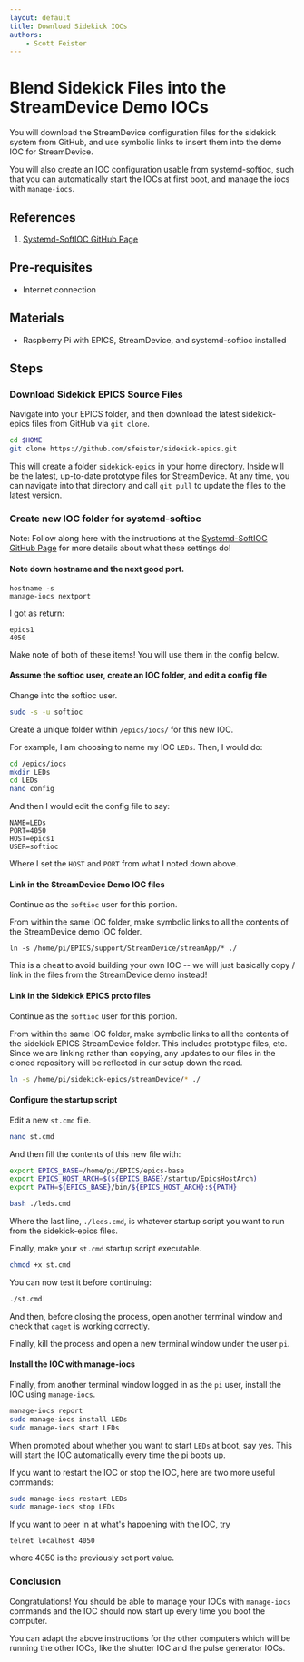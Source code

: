 ```yaml
---
layout: default
title: Download Sidekick IOCs
authors:
    - Scott Feister
---
```


# Blend Sidekick Files into the StreamDevice Demo IOCs
You will download the StreamDevice configuration files for the sidekick system from GitHub, and use symbolic links to insert them into the demo IOC for StreamDevice.

You will also create an IOC configuration usable from systemd-softioc, such that you can automatically start the IOCs at first boot, and manage the iocs with `manage-iocs`.

## References
1. [Systemd-SoftIOC GitHub Page](https://github.com/NSLS-II/systemd-softioc)

## Pre-requisites
* Internet connection

## Materials
* Raspberry Pi with EPICS, StreamDevice, and systemd-softioc installed

## Steps

### Download Sidekick EPICS Source Files
Navigate into your EPICS folder, and then download the latest sidekick-epics files from GitHub via `git clone`.

```bash
cd $HOME
git clone https://github.com/sfeister/sidekick-epics.git
```

This will create a folder `sidekick-epics` in your home directory. Inside will be the latest, up-to-date prototype files for StreamDevice. At any time, you can navigate into that directory and call `git pull` to update the files to the latest version.

### Create new IOC folder for systemd-softioc

Note: Follow along here with the instructions at the [Systemd-SoftIOC GitHub Page](https://github.com/NSLS-II/systemd-softioc) for more details about what these settings do!

#### Note down hostname and the next good port.

```
hostname -s
manage-iocs nextport
```

I got as return:
```
epics1
4050
```

Make note of both of these items! You will use them in the config below.

#### Assume the softioc user, create an IOC folder, and edit a config file

Change into the softioc user.
```bash
sudo -s -u softioc
```

Create a unique folder within `/epics/iocs/` for this new IOC.

For example, I am choosing to name my IOC `LEDs`. Then, I would do:

```bash
cd /epics/iocs
mkdir LEDs
cd LEDs
nano config
```

And then I would edit the config file to say:

```
NAME=LEDs
PORT=4050
HOST=epics1
USER=softioc
```

Where I set the `HOST` and `PORT` from what I noted down above.

#### Link in the StreamDevice Demo IOC files

Continue as the `softioc` user for this portion.

From within the same IOC folder, make symbolic links to all the contents of the StreamDevice demo IOC folder.

```
ln -s /home/pi/EPICS/support/StreamDevice/streamApp/* ./
```

This is a cheat to avoid building your own IOC -- we will just basically copy / link in the files from the StreamDevice demo instead!

#### Link in the Sidekick EPICS proto files
Continue as the `softioc` user for this portion.

From within the same IOC folder, make symbolic links to all the contents of the sidekick EPICS StreamDevice folder. This includes prototype files, etc. Since we are linking rather than copying, any updates to our files in the cloned repository will be reflected in our setup down the road.

```bash
ln -s /home/pi/sidekick-epics/streamDevice/* ./
```

#### Configure the startup script

Edit a new `st.cmd` file.

```bash
nano st.cmd
```

And then fill the contents of this new file with:

```bash
export EPICS_BASE=/home/pi/EPICS/epics-base
export EPICS_HOST_ARCH=$(${EPICS_BASE}/startup/EpicsHostArch)
export PATH=${EPICS_BASE}/bin/${EPICS_HOST_ARCH}:${PATH}

bash ./leds.cmd
```

Where the last line, `./leds.cmd`, is whatever startup script you want to run from the sidekick-epics files.

Finally, make your `st.cmd` startup script executable.

```bash
chmod +x st.cmd
```

You can now test it before continuing:

```bash
./st.cmd
```

And then, before closing the process, open another terminal window and check that `caget` is working correctly.

Finally, kill the process and open a new terminal window under the user `pi`.


#### Install the IOC with manage-iocs


Finally, from another terminal window logged in as the `pi` user, install the IOC using `manage-iocs`.

```bash
manage-iocs report
sudo manage-iocs install LEDs
sudo manage-iocs start LEDs
```

When prompted about whether you want to start `LEDs` at boot, say yes. This will start the IOC automatically every time the pi boots up.

If you want to restart the IOC or stop the IOC, here are two more useful commands:

```bash
sudo manage-iocs restart LEDs
sudo manage-iocs stop LEDs
```

If you want to peer in at what's happening with the IOC, try
```
telnet localhost 4050
```

where 4050 is the previously set port value.

### Conclusion
Congratulations! You should be able to manage your IOCs with `manage-iocs` commands and the IOC should now start up every time you boot the computer.

You can adapt the above instructions for the other computers which will be running the other IOCs, like the shutter IOC and the pulse generator IOCs.